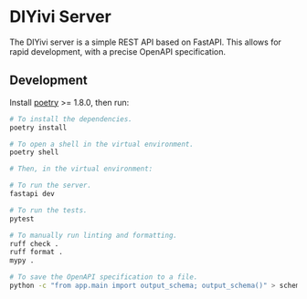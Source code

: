 # DIYivi Server

The DIYivi server is a simple REST API based on FastAPI. This allows for rapid development, with a precise OpenAPI specification.

## Development

Install [poetry](https://python-poetry.org/docs/#installation) >= 1.8.0, then run:

```bash
# To install the dependencies.
poetry install

# To open a shell in the virtual environment.
poetry shell

# Then, in the virtual environment:

# To run the server.
fastapi dev

# To run the tests.
pytest

# To manually run linting and formatting.
ruff check .
ruff format .
mypy .

# To save the OpenAPI specification to a file.
python -c "from app.main import output_schema; output_schema()" > schema.json     
```
